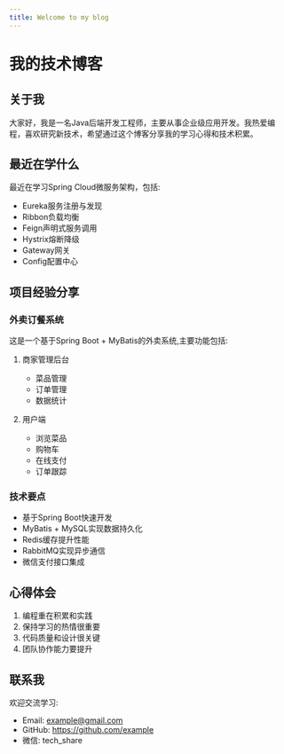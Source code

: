 ```yaml
---
title: Welcome to my blog
---
```


# 我的技术博客

## 关于我

大家好，我是一名Java后端开发工程师，主要从事企业级应用开发。我热爱编程，喜欢研究新技术，希望通过这个博客分享我的学习心得和技术积累。

## 最近在学什么

最近在学习Spring Cloud微服务架构，包括:

- Eureka服务注册与发现
- Ribbon负载均衡
- Feign声明式服务调用
- Hystrix熔断降级
- Gateway网关
- Config配置中心

## 项目经验分享

### 外卖订餐系统

这是一个基于Spring Boot + MyBatis的外卖系统,主要功能包括:

1. 商家管理后台
   - 菜品管理
   - 订单管理
   - 数据统计

2. 用户端
   - 浏览菜品
   - 购物车
   - 在线支付
   - 订单跟踪

### 技术要点

- 基于Spring Boot快速开发
- MyBatis + MySQL实现数据持久化
- Redis缓存提升性能
- RabbitMQ实现异步通信
- 微信支付接口集成

## 心得体会

1. 编程重在积累和实践
2. 保持学习的热情很重要
3. 代码质量和设计很关键
4. 团队协作能力要提升

## 联系我

欢迎交流学习:
- Email: example@gmail.com
- GitHub: https://github.com/example
- 微信: tech_share
